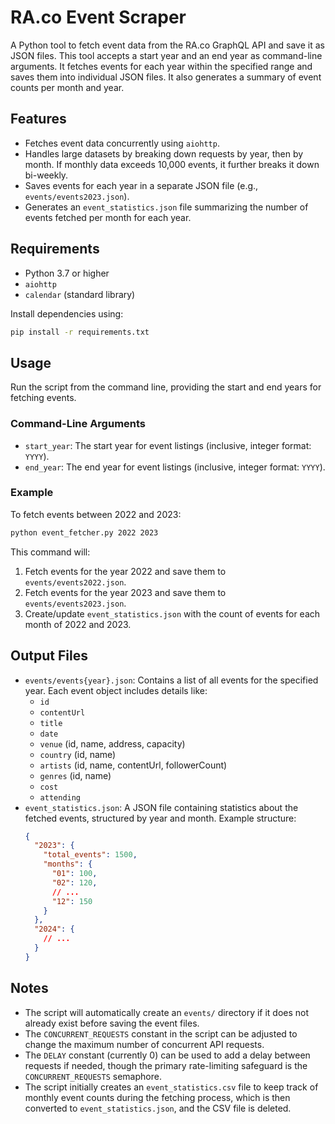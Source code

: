 # RA.co Event Scraper

A Python tool to fetch event data from the RA.co GraphQL API and save it as JSON files. This tool accepts a start year and an end year as command-line arguments. It fetches events for each year within the specified range and saves them into individual JSON files. It also generates a summary of event counts per month and year.

## Features

- Fetches event data concurrently using `aiohttp`.
- Handles large datasets by breaking down requests by year, then by month. If monthly data exceeds 10,000 events, it further breaks it down bi-weekly.
- Saves events for each year in a separate JSON file (e.g., `events/events2023.json`).
- Generates an `event_statistics.json` file summarizing the number of events fetched per month for each year.

## Requirements

- Python 3.7 or higher
- `aiohttp`
- `calendar` (standard library)

Install dependencies using:
```bash
pip install -r requirements.txt
```

## Usage

Run the script from the command line, providing the start and end years for fetching events.

### Command-Line Arguments

- `start_year`: The start year for event listings (inclusive, integer format: `YYYY`).
- `end_year`: The end year for event listings (inclusive, integer format: `YYYY`).

### Example

To fetch events between 2022 and 2023:

```bash
python event_fetcher.py 2022 2023
```

This command will:
1. Fetch events for the year 2022 and save them to `events/events2022.json`.
2. Fetch events for the year 2023 and save them to `events/events2023.json`.
3. Create/update `event_statistics.json` with the count of events for each month of 2022 and 2023.

## Output Files

- `events/events{year}.json`: Contains a list of all events for the specified year. Each event object includes details like:
    - `id`
    - `contentUrl`
    - `title`
    - `date`
    - `venue` (id, name, address, capacity)
    - `country` (id, name)
    - `artists` (id, name, contentUrl, followerCount)
    - `genres` (id, name)
    - `cost`
    - `attending`
- `event_statistics.json`: A JSON file containing statistics about the fetched events, structured by year and month. Example structure:
    ```json
    {
      "2023": {
        "total_events": 1500,
        "months": {
          "01": 100,
          "02": 120,
          // ...
          "12": 150
        }
      },
      "2024": {
        // ...
      }
    }
    ```

## Notes

- The script will automatically create an `events/` directory if it does not already exist before saving the event files.
- The `CONCURRENT_REQUESTS` constant in the script can be adjusted to change the maximum number of concurrent API requests.
- The `DELAY` constant (currently 0) can be used to add a delay between requests if needed, though the primary rate-limiting safeguard is the `CONCURRENT_REQUESTS` semaphore.
- The script initially creates an `event_statistics.csv` file to keep track of monthly event counts during the fetching process, which is then converted to `event_statistics.json`, and the CSV file is deleted.